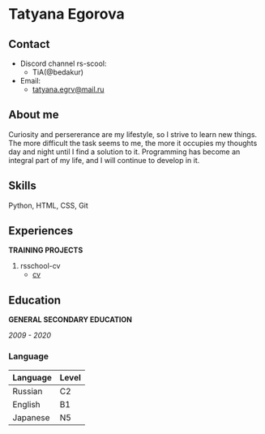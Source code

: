 # Tatyana Egorova

## Contact

+ Discord channel rs-scool:
  + TiA(@bedakur)
+ Email:
  + tatyana.egrv@mail.ru

## About me

Curiosity and persererance are my lifestyle, so I strive to learn new things. The more difficult the task seems to me, the more it occupies my thoughts day and night until I find a solution to it. Programming has become an integral part of my life, and I will continue to develop in it. 

## Skills

Python, HTML, CSS, Git

## Experiences

**TRAINING PROJECTS**

1. rsschool-cv
   * [cv](https://github.com/bedakur/rsschool-cv) 

## Education
**GENERAL SECONDARY EDUCATION**

*2009 - 2020*

### Language
| Language | Level |
| --|--|
| Russian | C2 |
| English | B1 |
| Japanese | N5 |

